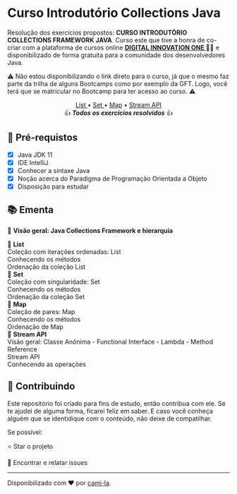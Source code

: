 <h1>
Curso Introdutório Collections Java
</h1>

<p>Resolução dos exercícios propostos: <strong>CURSO INTRODUTÓRIO COLLECTIONS FRAMEWORK JAVA</strong>.
Curso este que tive a honra de co-criar com a plataforma de cursos online <strong> <a href="https://web.digitalinnovation.one/home"> DIGITAL INNOVATION ONE  </a></strong> 🧡💛 e disponibilizado de forma gratuita para a comunidade dos desenvolvedores Java.

⚠️ Não estou disponibilizando o link direto para o curso, já que o mesmo faz parte da trilha de alguns Bootcamps como por exemplo da GFT. Logo, você terá que se matricular no Bootcamp para ter acesso ao curso. ⚠️

</p>

<p align="center">
<a href="https://github.com/cami-la/curso-dio-intro-collections/tree/master/src/br/com/dio/collection/list"> List </a>• <a href="https://github.com/cami-la/curso-dio-intro-collections/tree/master/src/br/com/dio/collection/set">Set </a>• <a href="https://github.com/cami-la/curso-dio-intro-collections/tree/master/src/br/com/dio/collection/map">Map</a> • <a href="https://github.com/cami-la/curso-dio-intro-collections/tree/master/src/br/com/dio/collection/streamAPI">Stream API</a> 
<br>👍 <em><strong>Todos os exercícios resolvidos</strong> </em>👍
</p>

<h2>
🛑 Pré-requistos
</h2>

- [x] Java JDK 11
- [x] IDE IntelliJ
- [x] Conhecer a sintaxe Java
- [x] Noção acerca do Paradigma de Programação Orientada a Objeto
- [x] Disposição para estudar

<h2> 📚 Ementa</h2>

🔸 <strong> Visão geral: Java Collections Framework e hierarquia </strong>

🔸 <strong> List </strong><br>
Coleção com iterações ordenadas: List<br>
Conhecendo os métodos<br>
Ordenação da coleção List<br>
🔸 <strong> Set </strong><br>
Coleção com singularidade: Set<br>
Conhecendo os métodos<br>
Ordenação da coleção Set<br>
🔸 <strong> Map </strong><br>
Coleção de pares: Map<br>
Conhecendo os métodos<br>
Ordenação de Map<br>
🔸 <strong> Stream API </strong><br>
Visão geral: Classe Anônima - Functional Interface - Lambda - Method Reference<br>
Stream API<br>
Conhecendo as operações<br>

<h2> 🤝 Contribuindo </h2>

Este repositório foi criado para fins de estudo, então contribua com ele.
Se te ajudei de alguma forma, ficarei feliz em saber. E caso você conheça alguém que se identidique com o conteúdo, não deixe de compatilhar.

Se possível:

⭐️ Star o projeto

🐛 Encontrar e relatar issues

---

Disponibilizado com ♥ por [cami-la](https://www.linkedin.com/in/cami-la/ "cami-la").
